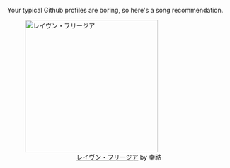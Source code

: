 Your typical Github profiles are boring, so here's a song recommendation.
<figure><img width="300" height="300" src="https://i.scdn.co/image/ab67616d0000b273d9d27779fe8d795a7aefae7f" alt="レイヴン・フリージア" /><figcaption align="center"><a href="https://open.spotify.com/track/0JDisHaHRLsgyQV8f0tglN" target="_blank">レイヴン・フリージア</a> by 幸祜</figcaption></figure>
